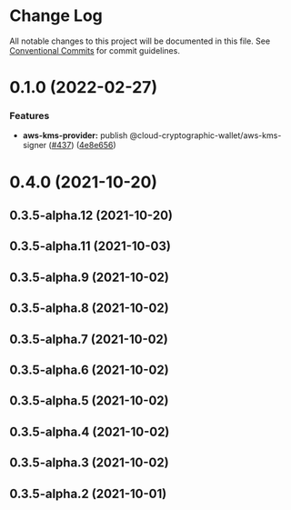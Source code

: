 # Change Log

All notable changes to this project will be documented in this file.
See [Conventional Commits](https://conventionalcommits.org) for commit guidelines.

# 0.1.0 (2022-02-27)

### Features

- **aws-kms-provider:** publish @cloud-cryptographic-wallet/aws-kms-signer ([#437](https://github.com/odanado/aws-kms-provider/issues/437)) ([4e8e656](https://github.com/odanado/aws-kms-provider/commit/4e8e65616a1ed0381bf8b4680d17fefb70686c3b))

# 0.4.0 (2021-10-20)

## 0.3.5-alpha.12 (2021-10-20)

## 0.3.5-alpha.11 (2021-10-03)

## 0.3.5-alpha.9 (2021-10-02)

## 0.3.5-alpha.8 (2021-10-02)

## 0.3.5-alpha.7 (2021-10-02)

## 0.3.5-alpha.6 (2021-10-02)

## 0.3.5-alpha.5 (2021-10-02)

## 0.3.5-alpha.4 (2021-10-02)

## 0.3.5-alpha.3 (2021-10-02)

## 0.3.5-alpha.2 (2021-10-01)
